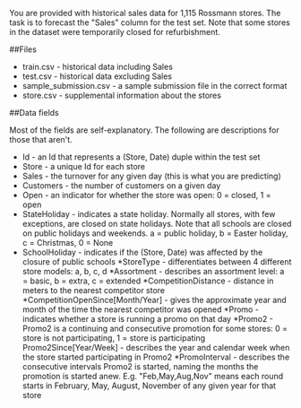You are provided with historical sales data for 1,115 Rossmann stores. The task is to forecast the "Sales" column for the test set. Note that some stores in the dataset were temporarily closed for refurbishment.

##Files

* train.csv - historical data including Sales
* test.csv - historical data excluding Sales
* sample_submission.csv - a sample submission file in the correct format
* store.csv - supplemental information about the stores

##Data fields

Most of the fields are self-explanatory. The following are descriptions for those that aren't.

* Id - an Id that represents a (Store, Date) duple within the test set
* Store - a unique Id for each store
* Sales - the turnover for any given day (this is what you are predicting)
* Customers - the number of customers on a given day
* Open - an indicator for whether the store was open: 0 = closed, 1 = open
* StateHoliday - indicates a state holiday. Normally all stores, with few exceptions, are closed on state holidays. Note that all schools are closed on public holidays and weekends. a = public holiday, b = Easter holiday, c = Christmas, 0 = None
* SchoolHoliday - indicates if the (Store, Date) was affected by the closure of public schools
*StoreType - differentiates between 4 different store models: a, b, c, d
*Assortment - describes an assortment level: a = basic, b = extra, c = extended
*CompetitionDistance - distance in meters to the nearest competitor store
*CompetitionOpenSince[Month/Year] - gives the approximate year and month of the time the nearest competitor was opened
*Promo - indicates whether a store is running a promo on that day
*Promo2 - Promo2 is a continuing and consecutive promotion for some stores: 0 = store is not participating, 1 = store is participating
Promo2Since[Year/Week] - describes the year and calendar week when the store started participating in Promo2
*PromoInterval - describes the consecutive intervals Promo2 is started, naming the months the promotion is started anew. E.g. "Feb,May,Aug,Nov" means each round starts in February, May, August, November of any given year for that store
